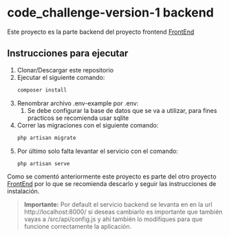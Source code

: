 # code_challenge-version-1 backend

Este proyecto es la parte backend del proyecto frontend [FrontEnd](https://github.com/javiersaavedraalcala/code_challenge-version-1-frontend)

## Instrucciones para ejecutar

1. Clonar/Descargar este repositorio
2. Ejecutar el siguiente comando:
   ````bash
   composer install
3. Renombrar archivo .env-example por .env:
   1. Se debe configurar la base de datos que se va a utilizar, para fines practicos se recomienda usar sqlite
4. Correr las migraciones con el siguiente comando:
   ````bash
   php artisan migrate
5. Por último solo falta levantar el servicio con el comando:
   ````bash
   php artisan serve
   
Como se comentó anteriormente este proyecto es parte del otro proyecto [FrontEnd](https://github.com/javiersaavedraalcala/code_challenge-version-1-frontend) por lo que se recomienda descarlo y seguir las instrucciones de instalación.

> **Importante:** Por default el servicio backend se levanta en en la url http://localhost:8000/ si deseas cambiarlo es importante que también vayas a /src/api/config.js y ahí también lo modifiques para que funcione correctamente la aplicación.
